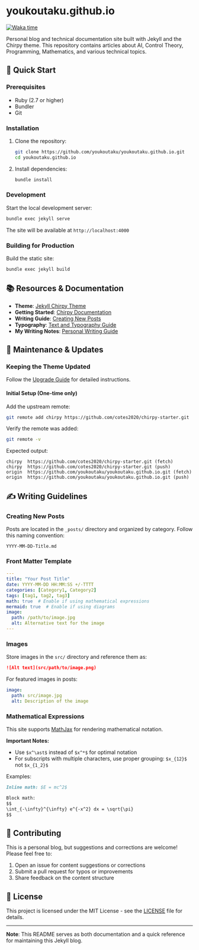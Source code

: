 # youkoutaku.github.io

[![Waka time](https://wakatime.com/badge/user/09b9ec51-4790-4f52-a7f3-ae35dcbfc6dc/project/2cc51c41-66b5-4804-b2a4-73b94653d498.svg)](https://wakatime.com/badge/user/09b9ec51-4790-4f52-a7f3-ae35dcbfc6dc/project/2cc51c41-66b5-4804-b2a4-73b94653d498)

Personal blog and technical documentation site built with Jekyll and the Chirpy theme. This repository contains articles about AI, Control Theory, Programming, Mathematics, and various technical topics.

## 🚀 Quick Start

### Prerequisites

- Ruby (2.7 or higher)
- Bundler
- Git

### Installation

1. Clone the repository:
   ```bash
   git clone https://github.com/youkoutaku/youkoutaku.github.io.git
   cd youkoutaku.github.io
   ```

2. Install dependencies:
   ```bash
   bundle install
   ```

### Development

Start the local development server:
```bash
bundle exec jekyll serve
```

The site will be available at `http://localhost:4000`

### Building for Production

Build the static site:
```bash
bundle exec jekyll build
```

## 📚 Resources & Documentation

- **Theme**: [Jekyll Chirpy Theme](https://github.com/cotes2020/jekyll-theme-chirpy)
- **Getting Started**: [Chirpy Documentation](https://chirpy.cotes.page/posts/getting-started/)
- **Writing Guide**: [Creating New Posts](https://chirpy.cotes.page/posts/write-a-new-post/)
- **Typography**: [Text and Typography Guide](https://chirpy.cotes.page/posts/text-and-typography/#fnref:footnote)
- **My Writing Notes**: [Personal Writing Guide](https://youkoutaku.github.io/posts/Writing/)

## 🔄 Maintenance & Updates

### Keeping the Theme Updated
Follow the [Upgrade Guide](https://github.com/cotes2020/jekyll-theme-chirpy/wiki/Upgrade-Guide#upgrading-from-starter) for detailed instructions.

#### Initial Setup (One-time only)

Add the upstream remote:
```bash
git remote add chirpy https://github.com/cotes2020/chirpy-starter.git
```

Verify the remote was added:
```bash
git remote -v
```

Expected output:
```
chirpy  https://github.com/cotes2020/chirpy-starter.git (fetch)
chirpy  https://github.com/cotes2020/chirpy-starter.git (push)
origin  https://github.com/youkoutaku/youkoutaku.github.io.git (fetch)
origin  https://github.com/youkoutaku/youkoutaku.github.io.git (push)
```

## ✍️ Writing Guidelines

### Creating New Posts

Posts are located in the `_posts/` directory and organized by category. Follow this naming convention:
```
YYYY-MM-DD-Title.md
```

### Front Matter Template

```yaml
---
title: "Your Post Title"
date: YYYY-MM-DD HH:MM:SS +/-TTTT
categories: [Category1, Category2]
tags: [tag1, tag2, tag3]
math: true  # Enable if using mathematical expressions
mermaid: true  # Enable if using diagrams
image:
  path: /path/to/image.jpg
  alt: Alternative text for the image
---
```

### Images

Store images in the `src/` directory and reference them as:
```markdown
![Alt text](src/path/to/image.png)
```

For featured images in posts:
```yaml
image:
  path: src/image.jpg
  alt: Description of the image
```

### Mathematical Expressions

This site supports [MathJax](https://www.mathjax.org/) for rendering mathematical notation.

**Important Notes:**
- Use `$x^\ast$` instead of `$x^*$` for optimal notation
- For subscripts with multiple characters, use proper grouping: `$x_{12}$` not `$x_{1_2}$`

Examples:
```markdown
Inline math: $E = mc^2$

Block math:
$$
\int_{-\infty}^{\infty} e^{-x^2} dx = \sqrt{\pi}
$$
```

## 🤝 Contributing

This is a personal blog, but suggestions and corrections are welcome! Please feel free to:

1. Open an issue for content suggestions or corrections
2. Submit a pull request for typos or improvements
3. Share feedback on the content structure

## 📄 License

This project is licensed under the MIT License - see the [LICENSE](LICENSE) file for details.

---

**Note**: This README serves as both documentation and a quick reference for maintaining this Jekyll blog.

